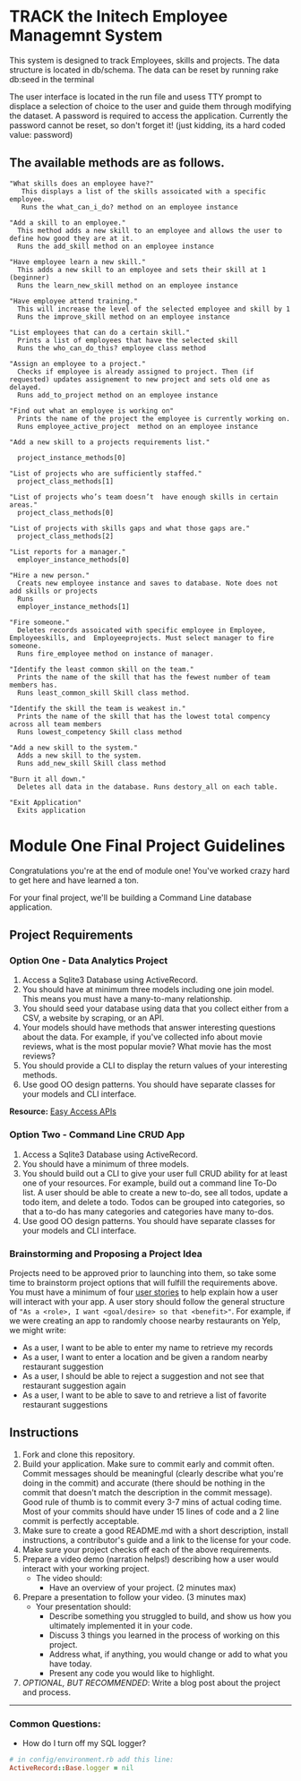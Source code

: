 # TRACK the Initech Employee Managemnt System

This system is designed to track Employees, skills and projects. The data structure is located in db/schema. The data can be reset by running rake db:seed in the terminal


The user interface is located in the run file and usess TTY prompt to displace a selection of choice to the user and guide them through modifying the dataset. A password is required to access the application. Currently the password cannot be reset, so don't forget it! (just kidding, its a hard coded value: password)

## The available methods are as follows. 

    "What skills does an employee have?" 
       This displays a list of the skills assoicated with a specific employee. 
       Runs the what_can_i_do? method on an employee instance

    "Add a skill to an employee." 
      This method adds a new skill to an employee and allows the user to define how good they are at it.
      Runs the add_skill method on an employee instance

    "Have employee learn a new skill." 
      This adds a new skill to an employee and sets their skill at 1 (beginner)
      Runs the learn_new_skill method on an employee instance

    "Have employee attend training." 
      This will increase the level of the selected employee and skill by 1
      Runs the improve_skill method on an employee instance

    "List employees that can do a certain skill." 
      Prints a list of employees that have the selected skill
      Runs the who_can_do_this? employee class method

    "Assign an employee to a project."
      Checks if employee is already assigned to project. Then (if requested) updates assignement to new project and sets old one as delayed.
      Runs add_to_project method on an employee instance
      
    "Find out what an employee is working on" 
      Prints the name of the project the employee is currently working on.
      Runs employee_active_project  method on an employee instance
  
    "Add a new skill to a projects requirements list." 

      project_instance_methods[0]
      
    "List of projects who are sufficiently staffed." 
      project_class_methods[1]
      
    "List of projects who’s team doesn’t  have enough skills in certain areas." 
      project_class_methods[0]
      
    "List of projects with skills gaps and what those gaps are." 
      project_class_methods[2]
      
    "List reports for a manager." 
      employer_instance_methods[0]
      
    "Hire a new person." 
      Creats new employee instance and saves to database. Note does not add skills or projects
      Runs
      employer_instance_methods[1]
      
    "Fire someone."
      Deletes records assoicated with specific employee in Employee, Employeeskills, and  Employeeprojects. Must select manager to fire someone.
      Runs fire_employee method on instance of manager.
      
    "Identify the least common skill on the team." 
      Prints the name of the skill that has the fewest number of team members has.
      Runs least_common_skill Skill class method.
      
    "Identify the skill the team is weakest in." 
      Prints the name of the skill that has the lowest total compency across all team members
      Runs lowest_competency Skill class method
      
    "Add a new skill to the system."
      Adds a new skill to the system.
      Runs add_new_skill Skill class method 
      
    "Burn it all down." 
      Deletes all data in the database. Runs destory_all on each table.
              
    "Exit Application" 
      Exits application



# Module One Final Project Guidelines

Congratulations you're at the end of module one! You've worked crazy hard to get here and have learned a ton.

For your final project, we'll be building a Command Line database application.

## Project Requirements

### Option One - Data Analytics Project

1. Access a Sqlite3 Database using ActiveRecord.
2. You should have at minimum three models including one join model. This means you must have a many-to-many relationship.
3. You should seed your database using data that you collect either from a CSV, a website by scraping, or an API.
4. Your models should have methods that answer interesting questions about the data. For example, if you've collected info about movie reviews, what is the most popular movie? What movie has the most reviews?
5. You should provide a CLI to display the return values of your interesting methods.  
6. Use good OO design patterns. You should have separate classes for your models and CLI interface.

  **Resource:** [Easy Access APIs](https://github.com/learn-co-curriculum/easy-access-apis)

### Option Two - Command Line CRUD App

1. Access a Sqlite3 Database using ActiveRecord.
2. You should have a minimum of three models.
3. You should build out a CLI to give your user full CRUD ability for at least one of your resources. For example, build out a command line To-Do list. A user should be able to create a new to-do, see all todos, update a todo item, and delete a todo. Todos can be grouped into categories, so that a to-do has many categories and categories have many to-dos.
4. Use good OO design patterns. You should have separate classes for your models and CLI interface.

### Brainstorming and Proposing a Project Idea

Projects need to be approved prior to launching into them, so take some time to brainstorm project options that will fulfill the requirements above.  You must have a minimum of four [user stories](https://en.wikipedia.org/wiki/User_story) to help explain how a user will interact with your app.  A user story should follow the general structure of `"As a <role>, I want <goal/desire> so that <benefit>"`. For example, if we were creating an app to randomly choose nearby restaurants on Yelp, we might write:

* As a user, I want to be able to enter my name to retrieve my records
* As a user, I want to enter a location and be given a random nearby restaurant suggestion
* As a user, I should be able to reject a suggestion and not see that restaurant suggestion again
* As a user, I want to be able to save to and retrieve a list of favorite restaurant suggestions

## Instructions

1. Fork and clone this repository.
2. Build your application. Make sure to commit early and commit often. Commit messages should be meaningful (clearly describe what you're doing in the commit) and accurate (there should be nothing in the commit that doesn't match the description in the commit message). Good rule of thumb is to commit every 3-7 mins of actual coding time. Most of your commits should have under 15 lines of code and a 2 line commit is perfectly acceptable.
3. Make sure to create a good README.md with a short description, install instructions, a contributor's guide and a link to the license for your code.
4. Make sure your project checks off each of the above requirements.
5. Prepare a video demo (narration helps!) describing how a user would interact with your working project.
    * The video should:
      - Have an overview of your project. (2 minutes max)
6. Prepare a presentation to follow your video. (3 minutes max)
    * Your presentation should:
      - Describe something you struggled to build, and show us how you ultimately implemented it in your code.
      - Discuss 3 things you learned in the process of working on this project.
      - Address what, if anything, you would change or add to what you have today.
      - Present any code you would like to highlight.   
7. *OPTIONAL, BUT RECOMMENDED*: Write a blog post about the project and process.

---
### Common Questions:
- How do I turn off my SQL logger?
```ruby
# in config/environment.rb add this line:
ActiveRecord::Base.logger = nil
```
